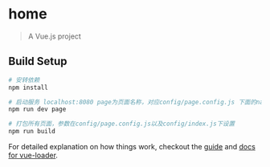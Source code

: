 # home

> A Vue.js project

## Build Setup

``` bash
# 安转依赖
npm install

# 启动服务 localhost:8080 page为页面名称，对应config/page.config.js 下面的name项 默认index
npm run dev page

# 打包所有页面，参数在config/page.config.js以及config/index.js下设置
npm run build

```

For detailed explanation on how things work, checkout the [guide](http://vuejs-templates.github.io/webpack/) and [docs for vue-loader](http://vuejs.github.io/vue-loader).
